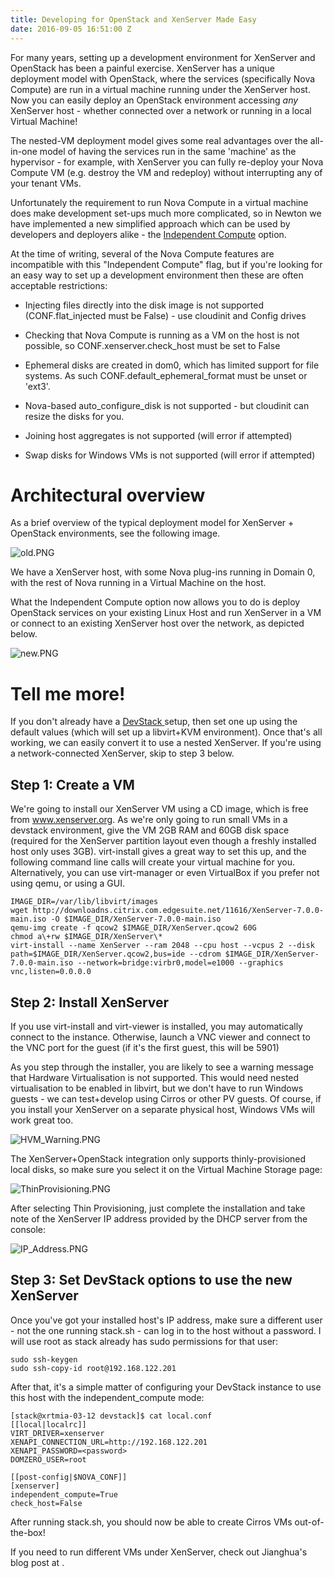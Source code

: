 ```yaml
---
title: Developing for OpenStack and XenServer Made Easy
date: 2016-09-05 16:51:00 Z
---
```


For many years, setting up a development environment for XenServer and OpenStack has been a painful exercise.  XenServer has a unique deployment model with OpenStack, where the services (specifically Nova Compute) are run in a virtual machine running under the XenServer host.  Now you can easily deploy an OpenStack environment accessing *any* XenServer host - whether connected over a network or running in a local Virtual Machine!

The nested-VM deployment model gives some real advantages over the all-in-one model of having the services run in the same 'machine' as the hypervisor - for example, with XenServer you can fully re-deploy your Nova Compute VM (e.g. destroy the VM and redeploy) without interrupting any of your tenant VMs.

Unfortunately the requirement to run Nova Compute in a virtual machine does make development set-ups much more complicated, so in Newton we have implemented a new simplified approach which can be used by developers and deployers alike - the [Independent Compute](https://specs.openstack.org/openstack/nova-specs/specs/newton/approved/xenapi-independent-nova.html) option.

At the time of writing, several of the Nova Compute features are incompatible with this "Independent Compute" flag, but if you're looking for an easy way to set up a development environment then these are often acceptable restrictions:

* Injecting files directly into the disk image is not supported (CONF.flat_injected must be False) - use cloudinit and Config drives

* Checking that Nova Compute is running as a VM on the host is not possible, so CONF.xenserver.check_host must be set to False

* Ephemeral disks are created in dom0, which has limited support for file systems.  As such CONF.default_ephemeral_format must be unset or 'ext3'.

* Nova-based auto_configure_disk is not supported - but cloudinit can resize the disks for you.

* Joining host aggregates is not supported (will error if attempted)

* Swap disks for Windows VMs is not supported (will error if attempted)

# Architectural overview

As a brief overview of the typical deployment model for XenServer \+ OpenStack environments, see the following image.

![old.PNG](/uploads/old.PNG)

We have a XenServer host, with some Nova plug-ins running in Domain 0, with the rest of Nova running in a Virtual Machine on the host.

What the Independent Compute option now allows you to do is deploy OpenStack services on your existing Linux Host and run XenServer in a VM or connect to an existing XenServer host over the network, as depicted below.

![new.PNG](/uploads/new.PNG)

# Tell me more!

If you don't already have a [DevStack ](http://docs.openstack.org/developer/devstack/)setup, then set one up using the default values (which will set up a libvirt\+KVM environment).  Once that's all working, we can easily convert it to use a nested XenServer.  If you're using a network-connected XenServer, skip to step 3 below.

## Step 1: Create a VM

We're going to install our XenServer VM using a CD image, which is free from www.xenserver.org.  As we're only going to run small VMs in a devstack environment, give the VM 2GB RAM and 60GB disk space (required for the XenServer partition layout even though a freshly installed host only uses 3GB).
virt-install gives a great way to set this up, and the following command line calls will create your virtual machine for you.  Alternatively, you can use virt-manager or even VirtualBox if you prefer not using qemu, or using a GUI.

    IMAGE_DIR=/var/lib/libvirt/images
    wget http://downloadns.citrix.com.edgesuite.net/11616/XenServer-7.0.0-main.iso -O $IMAGE_DIR/XenServer-7.0.0-main.iso
    qemu-img create -f qcow2 $IMAGE_DIR/XenServer.qcow2 60G
    chmod a\+rw $IMAGE_DIR/XenServer\*
    virt-install --name XenServer --ram 2048 --cpu host --vcpus 2 --disk path=$IMAGE_DIR/XenServer.qcow2,bus=ide --cdrom $IMAGE_DIR/XenServer-7.0.0-main.iso --network=bridge:virbr0,model=e1000 --graphics vnc,listen=0.0.0.0

## Step 2: Install XenServer

If you use virt-install and virt-viewer is installed, you may automatically connect to the instance.
Otherwise, launch a VNC viewer and connect to the VNC port for the guest (if it's the first guest, this will be 5901)

As you step through the installer, you are likely to see a warning message that Hardware Virtualisation is not supported.  This would need nested virtualisation to be enabled in libvirt, but we don't have to run Windows guests - we can test\+develop using Cirros or other PV guests.  Of course, if you install your XenServer on a separate physical host, Windows VMs will work great too.

![HVM_Warning.PNG](/uploads/HVM_Warning.PNG)

The XenServer\+OpenStack integration only supports thinly-provisioned local disks, so make sure you select it on the Virtual Machine Storage page:

![ThinProvisioning.PNG](/uploads/ThinProvisioning.PNG)

After selecting Thin Provisioning, just complete the installation and take note of the XenServer IP address provided by the DHCP server from the console:

![IP_Address.PNG](/uploads/IP_Address.PNG)

## Step 3: Set DevStack options to use the new XenServer

Once you've got your installed host's IP address, make sure a different user - not the one running stack.sh - can log in to the host without a password.  I will use root as stack already has sudo permissions for that user:

    sudo ssh-keygen
    sudo ssh-copy-id root@192.168.122.201

After that, it's a simple matter of configuring your DevStack instance to use this host with the independent_compute mode:

    [stack@xrtmia-03-12 devstack]$ cat local.conf 
    [[local|localrc]]
    VIRT_DRIVER=xenserver
    XENAPI_CONNECTION_URL=http://192.168.122.201
    XENAPI_PASSWORD=<password>
    DOMZERO_USER=root
    
    [[post-config|$NOVA_CONF]]
    [xenserver]
    independent_compute=True
    check_host=False

After running stack.sh, you should now be able to create Cirros VMs out-of-the-box!

If you need to run different VMs under XenServer, check out Jianghua's blog post at <URL>.